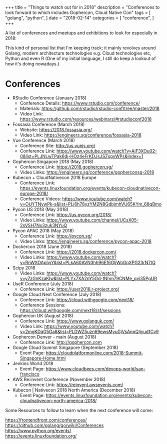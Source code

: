 +++
title = "Things to watch out for in 2018"
description = "Conferences to look forward to which includes Gophercon, Cloud Native Con"
tags = [
    "golang",
    "python",
]
date = "2018-02-14"
categories = [
    "conference",
]
+++

A list of conferences and meetups and exhibitions to look for especially in 2018:

This kind of personal list that I'm keeping track; it mainly revolves around Golang,
modern architecture technologies e.g. Cloud technologies etc, Python and even R (One of my initial language, I still do keep a lookout of how it's doing nowadays.)

# Conferences

- RStudio Conference (January 2018)
  - Conference Details: https://www.rstudio.com/conference/
  - Materials: https://github.com/rstudio/rstudio-conf/tree/master/2018
  - Video Link: https://www.rstudio.com/resources/webinars/#rstudioconf2018
- Fossasia Conference (March 2018)
  - Website: https://2018.fossasia.org/
  - Video Link: https://engineers.sg/conference/fossasia-2018
- Vue Conference (March 2018)
  - Conference Site: http://us.vuejs.org/
  - Conference Link: https://www.youtube.com/watch?v=AiF3XOu02-0&list=PLJNLwTPak6dj-HOz4eFrKDJsJSZsgvWPs&index=1
- Gophercon Singapore 2018 (May 2018)
  - Conference Link: https://2018.gophercon.sg/
  - Video Links: https://engineers.sg/conference/gopherconsg-2018
- Kubecon + CloudNativecon 2018 Europe
  - Conference Link: https://events.linuxfoundation.org/events/kubecon-cloudnativecon-europe-2018/
  - Conference Videos: https://www.youtube.com/watch?v=OUYTNywPk-s&list=PLj6h78yzYM2N8GdbjmhVU65KYm_68qBmo
- Pycon US 2018 (May 2018)
  - Conference Link: https://us.pycon.org/2018/
  - Video Links: https://www.youtube.com/channel/UCsX05-2sVSH7Nx3zuk3NYuQ
- Pycon APAC 2018 (May 2018)
  - Conference Link: https://pycon.sg/
  - Video Links: https://engineers.sg/conference/pycon-apac-2018
- Dockercon 2018 (June 2018)
  - Conference Link: https://2018.dockercon.com/
  - Video Links: https://www.youtube.com/watch?v=RnWXOAplvjY&list=PLkA60AVN3hh96Ef6GljWoGpXPG23rN7tQ
- Scipy 2018
  - Video Links: https://www.youtube.com/watch?v=y7zGnKzaKIw&list=PLYx7XA2nY5Gd-tNhm79CNMe_qvi35PgUR
- UseR Conference (July 2018)
  - Conference Link: https://user2018.r-project.org/
- Google Cloud Next Conference (July 2018)
  - Conference Link: https://cloud.withgoogle.com/next18/
  - Conference Sessions: https://cloud.withgoogle.com/next18/sf/sessions
- Gophercon UK (August 2018)
  - Conference Link: https://www.golanguk.com/
  - Video Link: https://www.youtube.com/watch?v=2mgKDqD5Ga8&list=PLDWZ5uzn69ewsMyuGjVsAnpQIjyud1Cv9
- Gophercon Denver - main (August 2018)
  - Conference Link: http://gophercon.com
- Google Cloud Summit Singapore (September 2018)
  - Event Page: https://cloudplatformonline.com/2018-Summit-Singapore-Home.html
- Jenkins World 2018
  - Event Page: https://www.cloudbees.com/devops-world/san-francisco
- AWS Re:invent Conference (November 2018)
  - Conference Link: https://reinvent.awsevents.com/
- Kubecon | Nativecon 2018 North America (December 2018)
  - Event Page: https://events.linuxfoundation.org/events/kubecon-cloudnativecon-north-america-2018/

Some Resources to follow to learn when the next conference will come:

https://frontendfront.com/conferences/  
https://github.com/golang/go/wiki/Conferences  
https://www.python.org/events/  
https://events.linuxfoundation.org/
